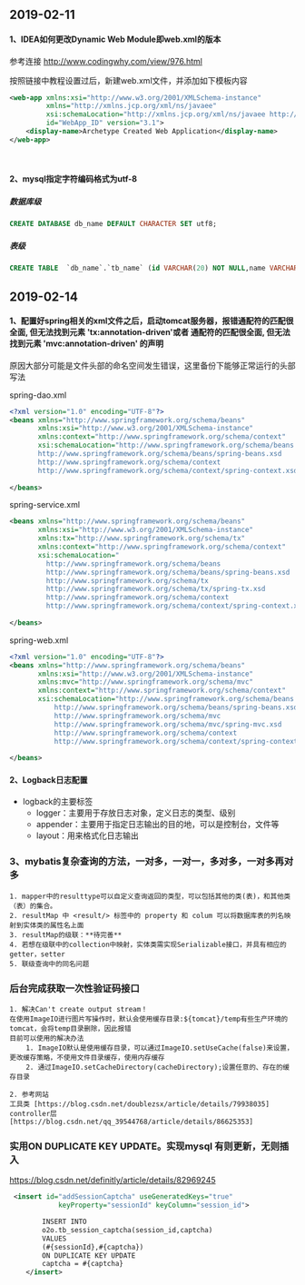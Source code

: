 ## 2019-02-11
#### 1、IDEA如何更改Dynamic Web Module即web.xml的版本
参考连接   http://www.codingwhy.com/view/976.html

按照链接中教程设置过后，新建web.xml文件，并添加如下模板内容

```xml
<web-app xmlns:xsi="http://www.w3.org/2001/XMLSchema-instance"
         xmlns="http://xmlns.jcp.org/xml/ns/javaee"
         xsi:schemaLocation="http://xmlns.jcp.org/xml/ns/javaee http://xmlns.jcp.org/xml/ns/javaee/web-app_3_1.xsd"
         id="WebApp_ID" version="3.1">
    <display-name>Archetype Created Web Application</display-name>
</web-app>

```

<br>

#### 2、mysql指定字符编码格式为utf-8

##### 数据库级
```sql
CREATE DATABASE db_name DEFAULT CHARACTER SET utf8;
```
##### 表级
```sql
CREATE TABLE  `db_name`.`tb_name` (id VARCHAR(20) NOT NULL,name VARCHAR(20) ) ENGINE=InnoDB DEFAULT CHARSET=utf8;
```


## 2019-02-14
#### 1、配置好spring相关的xml文件之后，启动tomcat服务器，报错**通配符的匹配很全面, 但无法找到元素 'tx:annotation-driven'**或者** 通配符的匹配很全面, 但无法找到元素 'mvc:annotation-driven' 的声明**
原因大部分可能是文件头部的命名空间发生错误，这里备份下能够正常运行的头部写法

spring-dao.xml
```xml
<?xml version="1.0" encoding="UTF-8"?>
<beans xmlns="http://www.springframework.org/schema/beans"
       xmlns:xsi="http://www.w3.org/2001/XMLSchema-instance"
       xmlns:context="http://www.springframework.org/schema/context"
       xsi:schemaLocation="http://www.springframework.org/schema/beans
       http://www.springframework.org/schema/beans/spring-beans.xsd
       http://www.springframework.org/schema/context
       http://www.springframework.org/schema/context/spring-context.xsd">
       
</beans>
```

spring-service.xml
```xml
<beans xmlns="http://www.springframework.org/schema/beans"
       xmlns:xsi="http://www.w3.org/2001/XMLSchema-instance"
       xmlns:tx="http://www.springframework.org/schema/tx"
       xmlns:context="http://www.springframework.org/schema/context"
       xsi:schemaLocation="
         http://www.springframework.org/schema/beans
         http://www.springframework.org/schema/beans/spring-beans.xsd
         http://www.springframework.org/schema/tx
         http://www.springframework.org/schema/tx/spring-tx.xsd
         http://www.springframework.org/schema/context
         http://www.springframework.org/schema/context/spring-context.xsd">
         
</beans>
```

spring-web.xml
```xml
<?xml version="1.0" encoding="UTF-8"?>
<beans xmlns="http://www.springframework.org/schema/beans"
       xmlns:xsi="http://www.w3.org/2001/XMLSchema-instance"
       xmlns:mvc="http://www.springframework.org/schema/mvc"
       xmlns:context="http://www.springframework.org/schema/context"
       xsi:schemaLocation="http://www.springframework.org/schema/beans
           http://www.springframework.org/schema/beans/spring-beans.xsd
           http://www.springframework.org/schema/mvc
           http://www.springframework.org/schema/mvc/spring-mvc.xsd
           http://www.springframework.org/schema/context
           http://www.springframework.org/schema/context/spring-context.xsd">
           
</beans>
```

#### 2、Logback日志配置
- logback的主要标签
    - logger：主要用于存放日志对象，定义日志的类型、级别
    - appender：主要用于指定日志输出的目的地，可以是控制台，文件等
    - layout：用来格式化日志输出
 
 
### 3、mybatis复杂查询的方法，一对多，一对一，多对多，一对多再对多

    1. mapper中的resulttype可以自定义查询返回的类型，可以包括其他的类(表)，和其他类（表）的集合。
    2. resultMap 中 <result/> 标签中的 property 和 colum 可以将数据库表的列名映射到实体类的属性名上面
    3. resultMap的级联：**待完善**
    4. 若想在级联中的collection中映射，实体类需实现Serializable接口，并具有相应的getter，setter
    5. 联级查询中的同名问题
    
    
    
### 后台完成获取一次性验证码接口
    1. 解决Can't create output stream！
    在使用ImageIO进行图片写操作时，默认会使用缓存目录:${tomcat}/temp有些生产环境的tomcat，会将temp目录删除，因此报错
    目前可以使用的解决办法
        1. ImageIO默认是使用缓存目录，可以通过ImageIO.setUseCache(false)来设置，更改缓存策略，不使用文件目录缓存，使用内存缓存
        2. 通过ImageIO.setCacheDirectory(cacheDirectory);设置任意的、存在的缓存目录
    
    2. 参考网站
    工具类 [https://blog.csdn.net/doublezsx/article/details/79938035]
    controller层 [https://blog.csdn.net/qq_39544768/article/details/86625353]
    
### 实用ON DUPLICATE KEY UPDATE。实现mysql 有则更新，无则插入
https://blog.csdn.net/definitly/article/details/82969245
```xml
 <insert id="addSessionCaptcha" useGeneratedKeys="true"
            keyProperty="sessionId" keyColumn="session_id">

        INSERT INTO
        o2o.tb_session_captcha(session_id,captcha)
        VALUES
        (#{sessionId},#{captcha})
        ON DUPLICATE KEY UPDATE
        captcha = #{captcha}
    </insert>
```
                                               

    